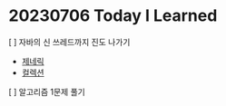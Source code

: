 # 20230706 Today I Learned
[ ] 자바의 신 쓰레드까지 진도 나가기 
* [제네릭](../Java/generic.md)
* [컬렉션](../Java/collection.md)

[ ] 알고리즘 1문제 풀기